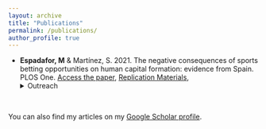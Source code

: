 ```yaml
---
layout: archive
title: "Publications"
permalink: /publications/
author_profile: true
---
```


- **Espadafor, M** & Martínez, S. 2021. The negative consequences of sports betting opportunities on human capital formation: evidence from Spain. PLOS One. [Access the paper](https://journals.plos.org/plosone/article/metrics?id=10.1371/journal.pone.0258857), [Replication Materials](https://doi.org/10.7910/DVN/K4NSBK),<details> <summary>Outreach</summary>
   - [Cadena SER](https://cadenaser.com/ser/2021/10/31/sociedad/1635675473_674477.html)
  
   - [El Diario](https://www.eldiario.es/sociedad/abrir-casas-apuestas-cerca-institutos-baja-rendimiento-escolar-barrios-humildes_1_8440297.html), news paper's        headline 31/10/2021.
  
   - [Canal 24h, RTVE]()
  
   - [Hora 14, Cadena SER Madrid](https://play.cadenaser.com/audio/regional_centro_hora14madrid_20211031_140509_143000/) prime-time in Spanish radio, starts min 15

   - [Hora 14, Cadena SER](https://prisa-es.mc.tritondigital.com/BOLETINES_SER_PODCAST_1043_P/media/playser/audio/202110/31/1635678903_8194.mp3), prime-time in          Spanish radio, starts min 3:15 
</details>
<br>

You can also find my articles on my [Google Scholar profile](https://scholar.google.com/citations?user=ehRMwhQAAAAJ&hl=es&oi=ao).

